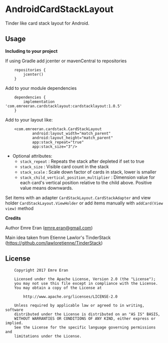 AndroidCardStackLayout
======================

Tinder like card stack layout for Android.

Usage
-----

**Including to your project**

If using Gradle add jcenter or mavenCentral to repositories

        repositories {
            jcenter()
        }

Add to your module dependencies
        
        dependencies {
            implementation 'com.emreeran.cardstacklayout:cardstacklayout:1.0.5'
        }


Add to your layout like:

        <com.emreeran.cardstack.CardStackLayout
                android:layout_width="match_parent"
                android:layout_height="match_parent"
                app:stack_repeat="true"
                app:stack_size="3"/>

- Optional attributes:
    - `stack_repeat` : Repeats the stack after depleted if set to true
    - `stack_size` : Visible card count in the stack
    - `stack_scale` : Scale down factor of cards in stack, lower is smaller
    - `stack_child_vertical_position_multiplier` : Dimension value for each card's vertical position relative to the child above. Positive value means downwards. 

Set items with an adapter `CardStackLayout.CardStackAdapter` and view holder `CardStackLayout.ViewHolder` or add items manually with `addCard(View view)` method


**Credits**

Author Emre Eran (emre.eran@gmail.com)

Main idea taken from Etienne Lawlor's TinderStack (https://github.com/lawloretienne/TinderStack)

License
-------

        Copyright 2017 Emre Eran
        
        Licensed under the Apache License, Version 2.0 (the "License");
        you may not use this file except in compliance with the License.
        You may obtain a copy of the License at
        
            http://www.apache.org/licenses/LICENSE-2.0
        
        Unless required by applicable law or agreed to in writing, software
        distributed under the License is distributed on an "AS IS" BASIS,
        WITHOUT WARRANTIES OR CONDITIONS OF ANY KIND, either express or implied.
        See the License for the specific language governing permissions and
        limitations under the License.